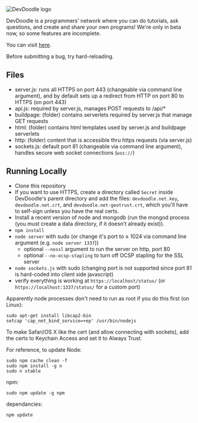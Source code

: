 ![DevDoodle logo](http://devdoodle.net/a/logo1.svg)

DevDoodle is a programmers' network where you can do tutorials, ask questions, and create and share your own programs! We're only in beta now, so some features are incomplete.

You can visit [here](http://devdoodle.net).

Before submitting a bug, try hard-reloading.

## Files

- server.js: runs all HTTPS on port 443 (changeable via command line argument), and by default sets up a redirect from HTTP on port 80 to HTTPS (on port 443)
- api.js: required by server.js, manages POST requests to /api/*
- buildpage: (folder) contains serverlets required by server.js that manage GET requests
- html: (folder) contains html templates used by server.js and buildpage serverlets
- http: (folder) content that is accessible thru https requests (via server.js)
- sockets.js: default port 81 (changeable via command line argument), handles secure web socket connections (`wss://`)

## Running Locally

- Clone this repository
- If you want to use HTTPS, create a directory called `Secret` inside DevDoodle's parent directory and add the files: `devdoodle.net.key`, `devdoodle.net.crt`, and `devdoodle.net-geotrust.crt`, which you'll have to self-sign unless you have the real certs.
- Install a recent version of node and mongodb (run the mongod process (you must create a data directory, if it doesn't already exist)).
- `npm install`
- `node server` with sudo (or change it's port to ≥ 1024 via command line argument (e.g. `node server 1337`))
    - optional `--nossl` argument to run the server on http, port 80
    - optional `--no-ocsp-stapling` to turn off OCSP stapling for the SSL server
- `node sockets.js` with sudo (changing port is not supported since port 81 is hard-coded into client side javascript)
- verify everything is working at `https://localhost/status/` (or `https://localhost:1337/status/` for a custom port)

Apparently node processes don't need to run as root if you do this first (on Linux):

	sudo apt-get install libcap2-bin
	setcap 'cap_net_bind_service=+ep' /usr/bin/nodejs

To make Safari/OS X like the cert (and allow connecting with sockets), add the certs to Keychain Access and set it to Always Trust.

For reference, to update Node:

    sudo npm cache clean -f
    sudo npm install -g n
    sudo n stable

npm:

    sudo npm update -g npm

dependancies:

    npm update